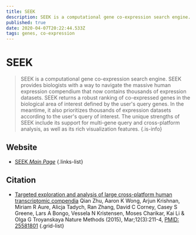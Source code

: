 ```yaml
---
title: SEEK
description: SEEK is a computational gene co-expression search engine.
published: true
date: 2020-04-07T20:22:44.533Z
tags: genes, co-expression
---
```


# SEEK

> SEEK is a computational gene co-expression search engine. SEEK provides biologists with a way to navigate the massive human expression compendium that now contains thousands of expression datasets. SEEK returns a robust ranking of co-expressed genes in the biological area of interest defined by the user's query genes. In the meantime, it also prioritizes thousands of expression datasets according to the user's query of interest. The unique strengths of SEEK include its support for multi-gene query and cross-platform analysis, as well as its rich visualization features.
{.is-info}

## Website

- [SEEK *Main Page*](http://seek.princeton.edu/index.jsp)
{.links-list}

## Citation

- [Targeted exploration and analysis of large cross-platform human transcriptomic compendia](https://www.nature.com/articles/nmeth.3249) Qian Zhu, Aaron K Wong, Arjun Krishnan, Miriam R Aure, Alicja Tadych, Ran Zhang, David C Corney, Casey S Greene, Lars A Bongo, Vessela N Kristensen, Moses Charikar, Kai Li & Olga G Troyanskaya Nature Methods (2015), Mar;12(3):211-4, [PMID: 25581801](https://www.ncbi.nlm.nih.gov/pubmed/25581801)
{.grid-list}